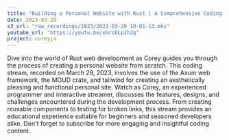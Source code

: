 ```yaml
---
title: "Building a Personal Website with Rust | A Comprehensive Coding Stream Guide with Corey"
date: 2023-03-29
s3_url: "raw_recordings/2023/2023-03-29 19-01-13.mkv"
youtube_url: "https://youtu.be/xGrc6LpJhJg"
project: coreyja
---
```


Dive into the world of Rust web development as Corey guides you through the process of creating a personal website from scratch. This coding stream, recorded on March 29, 2023, involves the use of the Axum web framework, the MOUD crate, and tailwind for creating an aesthetically pleasing and functional personal site. Watch as Corey, an experienced programmer and interactive streamer, discusses the features, designs, and challenges encountered during the development process. From creating reusable components to testing for broken links, this stream provides an educational experience suitable for beginners and seasoned developers alike. Don't forget to subscribe for more engaging and insightful coding content.
